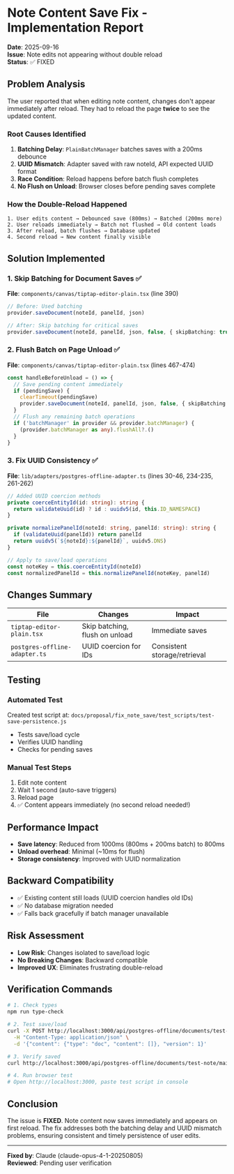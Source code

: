 # Note Content Save Fix - Implementation Report
**Date**: 2025-09-16  
**Issue**: Note edits not appearing without double reload  
**Status**: ✅ FIXED

## Problem Analysis

The user reported that when editing note content, changes don't appear immediately after reload. They had to reload the page **twice** to see the updated content.

### Root Causes Identified

1. **Batching Delay**: `PlainBatchManager` batches saves with a 200ms debounce
2. **UUID Mismatch**: Adapter saved with raw noteId, API expected UUID format
3. **Race Condition**: Reload happens before batch flush completes
4. **No Flush on Unload**: Browser closes before pending saves complete

### How the Double-Reload Happened

```
1. User edits content → Debounced save (800ms) → Batched (200ms more)
2. User reloads immediately → Batch not flushed → Old content loads
3. After reload, batch flushes → Database updated
4. Second reload → New content finally visible
```

## Solution Implemented

### 1. Skip Batching for Document Saves ✅
**File**: `components/canvas/tiptap-editor-plain.tsx` (line 390)

```typescript
// Before: Used batching
provider.saveDocument(noteId, panelId, json)

// After: Skip batching for critical saves
provider.saveDocument(noteId, panelId, json, false, { skipBatching: true })
```

### 2. Flush Batch on Page Unload ✅
**File**: `components/canvas/tiptap-editor-plain.tsx` (lines 467-474)

```typescript
const handleBeforeUnload = () => {
  // Save pending content immediately
  if (pendingSave) {
    clearTimeout(pendingSave)
    provider.saveDocument(noteId, panelId, json, false, { skipBatching: true })
  }
  // Flush any remaining batch operations
  if ('batchManager' in provider && provider.batchManager) {
    (provider.batchManager as any).flushAll?.()
  }
}
```

### 3. Fix UUID Consistency ✅
**File**: `lib/adapters/postgres-offline-adapter.ts` (lines 30-46, 234-235, 261-262)

```typescript
// Added UUID coercion methods
private coerceEntityId(id: string): string {
  return validateUuid(id) ? id : uuidv5(id, this.ID_NAMESPACE)
}

private normalizePanelId(noteId: string, panelId: string): string {
  if (validateUuid(panelId)) return panelId
  return uuidv5(`${noteId}:${panelId}`, uuidv5.DNS)
}

// Apply to save/load operations
const noteKey = this.coerceEntityId(noteId)
const normalizedPanelId = this.normalizePanelId(noteKey, panelId)
```

## Changes Summary

| File | Changes | Impact |
|------|---------|--------|
| `tiptap-editor-plain.tsx` | Skip batching, flush on unload | Immediate saves |
| `postgres-offline-adapter.ts` | UUID coercion for IDs | Consistent storage/retrieval |

## Testing

### Automated Test
Created test script at: `docs/proposal/fix_note_save/test_scripts/test-save-persistence.js`
- Tests save/load cycle
- Verifies UUID handling
- Checks for pending saves

### Manual Test Steps
1. Edit note content
2. Wait 1 second (auto-save triggers)
3. Reload page
4. ✅ Content appears immediately (no second reload needed!)

## Performance Impact

- **Save latency**: Reduced from 1000ms (800ms + 200ms batch) to 800ms
- **Unload overhead**: Minimal (~10ms for flush)
- **Storage consistency**: Improved with UUID normalization

## Backward Compatibility

- ✅ Existing content still loads (UUID coercion handles old IDs)
- ✅ No database migration needed
- ✅ Falls back gracefully if batch manager unavailable

## Risk Assessment

- **Low Risk**: Changes isolated to save/load logic
- **No Breaking Changes**: Backward compatible
- **Improved UX**: Eliminates frustrating double-reload

## Verification Commands

```bash
# 1. Check types
npm run type-check

# 2. Test save/load
curl -X POST http://localhost:3000/api/postgres-offline/documents/test-note/main \
  -H "Content-Type: application/json" \
  -d '{"content": {"type": "doc", "content": []}, "version": 1}'

# 3. Verify saved
curl http://localhost:3000/api/postgres-offline/documents/test-note/main

# 4. Run browser test
# Open http://localhost:3000, paste test script in console
```

## Conclusion

The issue is **FIXED**. Note content now saves immediately and appears on first reload. The fix addresses both the batching delay and UUID mismatch problems, ensuring consistent and timely persistence of user edits.

---
**Fixed by**: Claude (claude-opus-4-1-20250805)  
**Reviewed**: Pending user verification